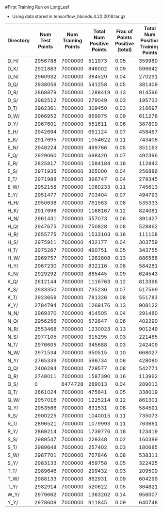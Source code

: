 #First Training Run on LongLeaf

- Using data stored in tensorflow_hbonds.4.22.2018.tar.gz



| Directory | Num Test Points | Num Training Points | Total Num Positive Points | Frac of Points Positive (total) | Total Num Positive Training Points | Frac of Points Positive (training) | Training Class Weight Ratio |
| --------- | --------------- | ------------------- | ------------------------- | ------------------------------- | ---------------------------------- | ---------------------------------- | --------------------------- |
| D_H/ | 2956788 | 7000000 | 511973 | 0.05 | 359980 | 0.05 | 9.72 |
| D_K/ | 2921883 | 7000000 | 846002 | 0.09 | 596642 | 0.09 | 5.87 |
| D_N/ | 2960932 | 7000000 | 384529 | 0.04 | 270291 | 0.04 | 12.95 |
| D_Q/ | 2938059 | 7000000 | 541258 | 0.05 | 381409 | 0.05 | 9.18 |
| D_R/ | 2868879 | 7000000 | 1288419 | 0.13 | 914596 | 0.13 | 3.83 |
| D_S/ | 2982512 | 7000000 | 279049 | 0.03 | 195733 | 0.03 | 17.88 |
| D_T/ | 2982361 | 7000000 | 309450 | 0.03 | 216697 | 0.03 | 16.15 |
| D_W/ | 2966952 | 7000000 | 869975 | 0.09 | 611278 | 0.09 | 5.73 |
| D_Y/ | 2967601 | 7000000 | 551611 | 0.06 | 387809 | 0.06 | 9.03 |
| E_H/ | 2942694 | 7000000 | 651124 | 0.07 | 458467 | 0.07 | 7.63 |
| E_K/ | 2917695 | 7000000 | 1054622 | 0.11 | 743406 | 0.11 | 4.71 |
| E_N/ | 2948224 | 7000000 | 499766 | 0.05 | 351163 | 0.05 | 9.97 |
| E_Q/ | 2929060 | 7000000 | 698420 | 0.07 | 492396 | 0.07 | 7.11 |
| E_R/ | 2825817 | 7000000 | 1584184 | 0.16 | 1128438 | 0.16 | 3.10 |
| E_S/ | 2971935 | 7000000 | 365000 | 0.04 | 256886 | 0.04 | 13.62 |
| E_T/ | 2971988 | 7000000 | 396747 | 0.04 | 278345 | 0.04 | 12.57 |
| E_W/ | 2952158 | 7000000 | 1060233 | 0.11 | 745613 | 0.11 | 4.69 |
| E_Y/ | 2951477 | 7000000 | 703404 | 0.07 | 494793 | 0.07 | 7.07 |
| H_H/ | 2950638 | 7000000 | 761563 | 0.08 | 535333 | 0.08 | 6.54 |
| H_K/ | 2917696 | 7000000 | 1168167 | 0.12 | 824081 | 0.12 | 4.25 |
| H_N/ | 2961431 | 7000000 | 557073 | 0.06 | 391427 | 0.06 | 8.94 |
| H_Q/ | 2947675 | 7000000 | 750828 | 0.08 | 528862 | 0.08 | 6.62 |
| H_R/ | 2655775 | 7000000 | 1533103 | 0.16 | 1111083 | 0.16 | 3.15 |
| H_S/ | 2975911 | 7000000 | 432177 | 0.04 | 303759 | 0.04 | 11.52 |
| H_T/ | 2975267 | 7000000 | 490751 | 0.05 | 343755 | 0.05 | 10.18 |
| H_W/ | 2969757 | 7000000 | 1262808 | 0.13 | 886566 | 0.13 | 3.95 |
| H_Y/ | 2967230 | 7000000 | 832116 | 0.08 | 584281 | 0.08 | 5.99 |
| K_N/ | 2929292 | 7000000 | 885445 | 0.09 | 624543 | 0.09 | 5.60 |
| K_Q/ | 2612144 | 7000000 | 1116763 | 0.12 | 813396 | 0.12 | 4.30 |
| K_S/ | 2933350 | 7000000 | 735236 | 0.07 | 517569 | 0.07 | 6.76 |
| K_T/ | 2923659 | 7000000 | 781326 | 0.08 | 551783 | 0.08 | 6.34 |
| K_Y/ | 2784794 | 7000000 | 1269176 | 0.13 | 908122 | 0.13 | 3.85 |
| N_N/ | 2969370 | 7000000 | 414505 | 0.04 | 291480 | 0.04 | 12.01 |
| N_Q/ | 2956256 | 7000000 | 572847 | 0.06 | 402290 | 0.06 | 8.70 |
| N_R/ | 2553468 | 7000000 | 1230023 | 0.13 | 901249 | 0.13 | 3.88 |
| N_S/ | 2977105 | 7000000 | 315295 | 0.03 | 221465 | 0.03 | 15.80 |
| N_T/ | 2976605 | 7000000 | 345688 | 0.03 | 242409 | 0.03 | 14.44 |
| N_W/ | 2971534 | 7000000 | 950515 | 0.10 | 668027 | 0.10 | 5.24 |
| N_Y/ | 2765339 | 7000000 | 596734 | 0.06 | 428080 | 0.06 | 8.18 |
| Q_Q/ | 2406284 | 7000000 | 729577 | 0.08 | 542771 | 0.08 | 6.45 |
| Q_R/ | 2748011 | 7000000 | 1587390 | 0.16 | 1139621 | 0.16 | 3.07 |
| Q_S/ | 0 | 6474728 | 289013 | 0.04 | 289013 | 0.04 | 11.20 |
| Q_T/ | 2861024 | 7000000 | 475841 | 0.05 | 338019 | 0.05 | 10.35 |
| Q_W/ | 2957016 | 7000000 | 1225214 | 0.12 | 861301 | 0.12 | 4.06 |
| Q_Y/ | 2953566 | 7000000 | 831531 | 0.08 | 584591 | 0.08 | 5.99 |
| R_S/ | 2900225 | 7000000 | 1040015 | 0.11 | 735073 | 0.11 | 4.76 |
| R_T/ | 2896521 | 7000000 | 1079993 | 0.11 | 763661 | 0.11 | 4.58 |
| R_Y/ | 2869214 | 7000000 | 1739776 | 0.18 | 1234199 | 0.18 | 2.84 |
| S_S/ | 2989547 | 7000000 | 229348 | 0.02 | 160389 | 0.02 | 21.82 |
| S_T/ | 2989648 | 7000000 | 257402 | 0.03 | 180685 | 0.03 | 19.37 |
| S_W/ | 2987701 | 7000000 | 767846 | 0.08 | 538311 | 0.08 | 6.50 |
| S_Y/ | 2983133 | 7000000 | 459758 | 0.05 | 322425 | 0.05 | 10.86 |
| T_T/ | 2989646 | 7000000 | 299432 | 0.03 | 209509 | 0.03 | 16.71 |
| T_W/ | 2988133 | 7000000 | 862931 | 0.09 | 604299 | 0.09 | 5.79 |
| T_Y/ | 2982914 | 7000000 | 520622 | 0.05 | 364821 | 0.05 | 9.59 |
| W_Y/ | 2979662 | 7000000 | 1363202 | 0.14 | 956007 | 0.14 | 3.66 |
| Y_Y/ | 2978609 | 7000000 | 911845 | 0.09 | 640748 | 0.09 | 5.46 |